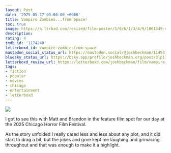 ```yaml
---
layout: Post
date: '2025-05-17 00:00:00 +0000'
title: Vampire Zombies...from Space!
toc: true
image: https://a.ltrbxd.com/resized/film-poster/1/0/6/1/3/4/9/1061349-vampire-zombiesfrom-space-0-600-0-900-crop.jpg?v=42d9d102fa
description:
rating: 4
tmdb_id: '1174240'
letterboxd_id: vampire-zombiesfrom-space
mastodon_social_status_url: https://mastodon.social/@joshbeckman/114531455109398612
bluesky_status_url: https://bsky.app/profile/joshbeckman.org/post/3lpi7vzrarf2v
letterboxd_review_url: https://letterboxd.com/joshbeckman/film/vampire-zombiesfrom-space/
tags:
- fiction
- popular
- movies
- chicago
- entertainment
- letterboxd
---
```


 <p><img src="https://a.ltrbxd.com/resized/film-poster/1/0/6/1/3/4/9/1061349-vampire-zombiesfrom-space-0-600-0-900-crop.jpg?v=42d9d102fa"/></p> <p>I got to see this with Matt and Brandon in the feature film spot for our day at the 2025 Chicago Horror Film Festival. </p><p>As the story unfolded I really cared less and less about any plot, and it did start to drag a bit, but the jokes and gore kept me laughing and grimacing throughout and that was enough to make it a highlight.</p> 
